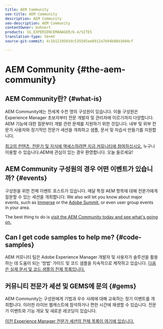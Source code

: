 ```yaml
---
title: AEM Community
seo-title: AEM Community
description: AEM Community
seo-description: AEM Community
contentOwner: bohnert
products: SG_EXPERIENCEMANAGER/6.4/SITES
translation-type: tm+mt
source-git-commit: 4c1b1210503dc535585ae8912a7b94b88d1604cf

---
```



# AEM Community {#the-aem-community}

## AEM Community란? {#what-is}

AEM Community에는 전세계 수천 명의 구성원이 있습니다. 이들 구성원은 Experience Manager 초보자부터 전문 개발자 및 관리자에 이르기까지 다양합니다.  AEM 기능에 대한 질문부터 개발 관련 문제를 지원하기 위한 것입니다. 내부 및 외부 전문가 사용자와 정기적인 전문가 세션을 개최하고 샘플, 문서 및 자습서 만들기를 지원합니다.

[최고의 컨텐츠, 전문가 및 지식에 액세스하려면 지금 커뮤니티에 참여하십시오.](https://forums.adobe.com/community/experience-cloud/marketing-cloud/experience-manager) 누구나 이용할 수 있습니다.AEM에 관심이 있는 경우 환영합니다. 오늘 들르세요!

## AEM Community 구성원의 경우 어떤 이벤트가 있습니까? {#events}

구성원을 위한 전체 이벤트 호스트가 있습니다. 매달 특정 AEM 항목에 대해 전문가에게 질문할 수 있는 세션을 개최합니다. We also will let you know about major events, such as [Immerse](http://help-forums.adobe.com/content/adobeforums/en/experience-manager-forum/adobe-experience-manager.topic.html/forum__fb7p-the_immerseagendai.html) or the [Adobe Summit](http://summit.adobe.com/na/?promoid=6JMR7JQY&mv=other), or even user group events in your area.

The best thing to do is [visit the AEM Community today and see what&#39;s going on.](http://help-forums.adobe.com/content/adobeforums/en/experience-manager-forum/adobe-experience-manager.html)

## Can I get code samples to help me? {#code-samples}

AEM 커뮤니티 팀은 Adobe Experience Manager 개발자 및 사용자가 솔루션을 활용하는 데 도움이 되는 &#39;방법&#39; 가이드 및 코드 샘플을 지속적으로 제작하고 있습니다. [다음은 실제 문서 및 코드 샘플의 전체 목록입니다.](https://helpx.adobe.com/experience-manager/topics/how-to.html)

## 커뮤니티 전문가 세션 및 GEMS에 문의 {#gems}

AEM Community는 구성원에게 기법과 우수 사례에 대해 교육하는 정기 이벤트를 개최합니다. 이러한 라이브 웹캐스트에 참석하거나 편한 시간에 재생할 수 있습니다. 전문가 이벤트와 기능 개요 및 새로운 레코딩이 있습니다.

[이전 Experience Manager 전문가 세션의 전체 목록이 여기에 있습니다.](https://helpx.adobe.com/experience-manager/kt/eseminars/ask-the-expert/atace-index.html)
